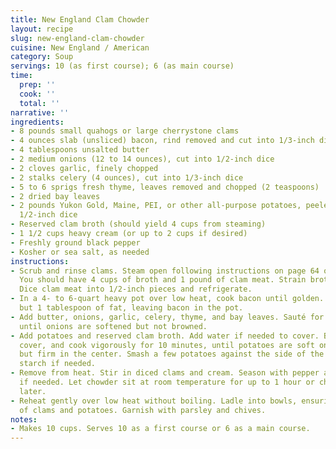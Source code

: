 ```yaml
---
title: New England Clam Chowder
layout: recipe
slug: new-england-clam-chowder
cuisine: New England / American
category: Soup
servings: 10 (as first course); 6 (as main course)
time:
  prep: ''
  cook: ''
  total: ''
narrative: ''
ingredients:
- 8 pounds small quahogs or large cherrystone clams
- 4 ounces slab (unsliced) bacon, rind removed and cut into 1/3-inch dice
- 4 tablespoons unsalted butter
- 2 medium onions (12 to 14 ounces), cut into 1/2-inch dice
- 2 cloves garlic, finely chopped
- 2 stalks celery (4 ounces), cut into 1/3-inch dice
- 5 to 6 sprigs fresh thyme, leaves removed and chopped (2 teaspoons)
- 2 dried bay leaves
- 2 pounds Yukon Gold, Maine, PEI, or other all-purpose potatoes, peeled and cut into
  1/2-inch dice
- Reserved clam broth (should yield 4 cups from steaming)
- 1 1/2 cups heavy cream (or up to 2 cups if desired)
- Freshly ground black pepper
- Kosher or sea salt, as needed
instructions:
- Scrub and rinse clams. Steam open following instructions on page 64 of *50 Chowders*.
  You should have 4 cups of broth and 1 pound of clam meat. Strain broth and refrigerate.
  Dice clam meat into 1/2-inch pieces and refrigerate.
- In a 4- to 6-quart heavy pot over low heat, cook bacon until golden. Pour off all
  but 1 tablespoon of fat, leaving bacon in the pot.
- Add butter, onions, garlic, celery, thyme, and bay leaves. Sauté for about 10 minutes,
  until onions are softened but not browned.
- Add potatoes and reserved clam broth. Add water if needed to cover. Bring to a boil,
  cover, and cook vigorously for 10 minutes, until potatoes are soft on the outside
  but firm in the center. Smash a few potatoes against the side of the pot to release
  starch if needed.
- Remove from heat. Stir in diced clams and cream. Season with pepper and adjust salt
  if needed. Let chowder sit at room temperature for up to 1 hour or chill and reheat
  later.
- Reheat gently over low heat without boiling. Ladle into bowls, ensuring even distribution
  of clams and potatoes. Garnish with parsley and chives.
notes:
- Makes 10 cups. Serves 10 as a first course or 6 as a main course.
---
```

